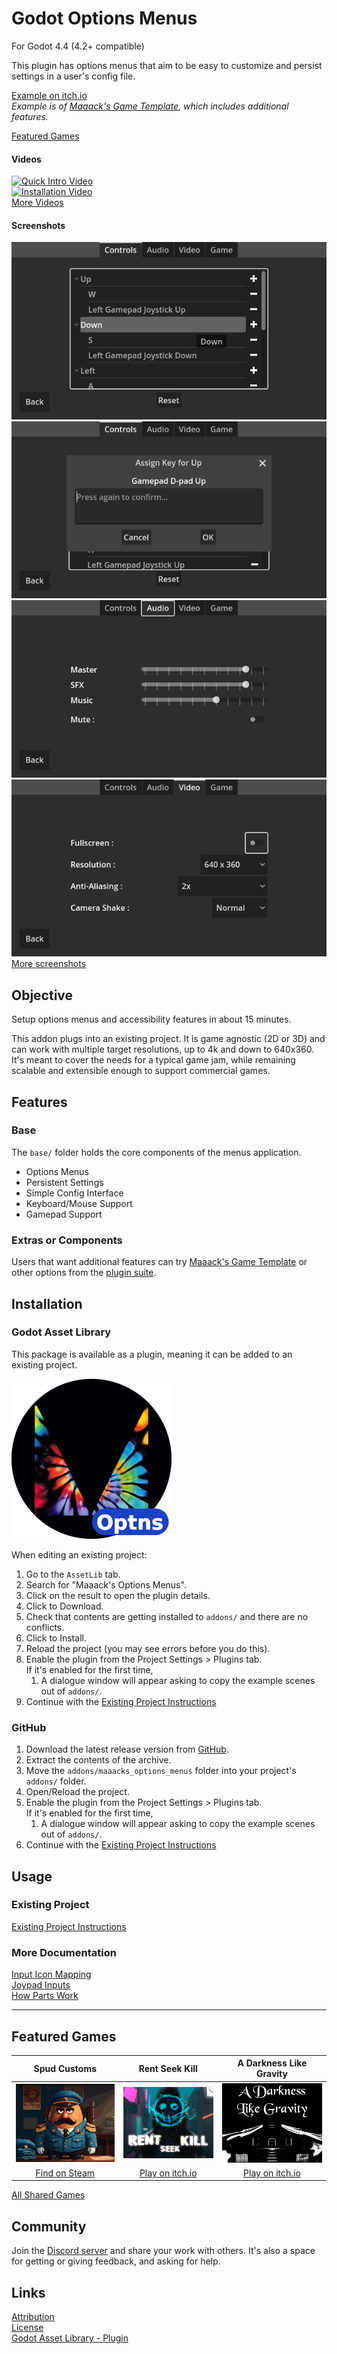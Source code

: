 # Godot Options Menus
For Godot 4.4 (4.2+ compatible)

This plugin has options menus that aim to be easy to customize and persist settings in a user's config file.

[Example on itch.io](https://maaack.itch.io/godot-game-template)  
_Example is of [Maaack's Game Template](https://github.com/Maaack/Godot-Game-Template), which includes additional features._

[Featured Games](#featured-games)  

#### Videos

[![Quick Intro Video](https://img.youtube.com/vi/U9CB3vKINVw/hqdefault.jpg)](https://youtu.be/U9CB3vKINVw)  
[![Installation Video](https://img.youtube.com/vi/-QWJnZ8bVdk/hqdefault.jpg)](https://youtu.be/-QWJnZ8bVdk)  
[More Videos](/addons/maaacks_options_menus/docs/Videos.md)

#### Screenshots

![Key Rebinding](/addons/maaacks_options_menus/media/screenshot-3-2.png)  
![Key Rebinding Confirmation](/addons/maaacks_options_menus/media/screenshot-4-2.png) 
![Audio Controls](/addons/maaacks_options_menus/media/screenshot-3-4.png)  
![Video Controls](/addons/maaacks_options_menus/media/screenshot-4-3.png)  
[More screenshots](/addons/maaacks_options_menus/docs/screenshots.md)

## Objective

Setup options menus and accessibility features in about 15 minutes.

This addon plugs into an existing project. It is game agnostic (2D or 3D) and can work with multiple target resolutions, up to 4k and down to 640x360. It's meant to cover the needs for a typical game jam, while remaining scalable and extensible enough to support commercial games.

## Features

### Base

The `base/` folder holds the core components of the menus application.

-   Options Menus
-   Persistent Settings
-   Simple Config Interface
-   Keyboard/Mouse Support
-   Gamepad Support

### Extras or Components

Users that want additional features can try [Maaack's Game Template](https://github.com/Maaack/Godot-Game-Template) or other options from the [plugin suite](/addons/maaacks_options_menus/docs/PluginSuite.md).  


## Installation

### Godot Asset Library
This package is available as a plugin, meaning it can be added to an existing project. 

![Package Icon](/addons/maaacks_options_menus/media/options-icon-black-transparent-256x256.png)  

When editing an existing project:

1.  Go to the `AssetLib` tab.
2.  Search for "Maaack's Options Menus".
3.  Click on the result to open the plugin details.
4.  Click to Download.
5.  Check that contents are getting installed to `addons/` and there are no conflicts.
6.  Click to Install.
7.  Reload the project (you may see errors before you do this).
8.  Enable the plugin from the Project Settings > Plugins tab.  
    If it's enabled for the first time,
    1.  A dialogue window will appear asking to copy the example scenes out of `addons/`.
9.  Continue with the [Existing Project Instructions](/addons/maaacks_options_menus/docs/ExistingProject.md)  


### GitHub


1.  Download the latest release version from [GitHub](https://github.com/Maaack/Godot-Options-Menus/releases/latest).  
2.  Extract the contents of the archive.
3.  Move the `addons/maaacks_options_menus` folder into your project's `addons/` folder.  
4.  Open/Reload the project.  
5.  Enable the plugin from the Project Settings > Plugins tab.  
    If it's enabled for the first time,
    1.  A dialogue window will appear asking to copy the example scenes out of `addons/`.
6.  Continue with the [Existing Project Instructions](/addons/maaacks_options_menus/docs/ExistingProject.md) 


## Usage

### Existing Project

[Existing Project Instructions](/addons/maaacks_options_menus/docs/ExistingProject.md)  
   
### More Documentation

[Input Icon Mapping](/addons/maaacks_options_menus/docs/InputIconMapping.md)  
[Joypad Inputs](/addons/maaacks_options_menus/docs/JoypadInputs.md)  
[How Parts Work](/addons/maaacks_options_menus/docs/HowPartsWork.md)  

---

## Featured Games

| Spud Customs | Rent Seek Kill  | A Darkness Like Gravity  |  
| :-------:| :-------: | :-------: |
![Spud Customs](/addons/maaacks_options_menus/media/screenshot-game-spud-customs.png)  |  ![Rent-Seek-Kill](/addons/maaacks_options_menus/media/screenshot-game-rent-seek-kill.png)  |  ![A Darkness Like Gravity](/addons/maaacks_options_menus/media/screenshot-game-a-darkness-like-gravity.png)  |
[Find on Steam](https://store.steampowered.com/app/3291880/Spud_Customs/) | [Play on itch.io](https://xandruher.itch.io/rent-seek-kill)  |  [Play on itch.io](https://maaack.itch.io/a-darkness-like-gravity)  |


[All Shared Games](/addons/maaacks_options_menus/docs/GamesMade.md)  


## Community

Join the [Discord server](https://discord.gg/AyZrJh5AMp ) and share your work with others. It's also a space for getting or giving feedback, and asking for help. 
 

## Links
[Attribution](/addons/maaacks_options_menus/ATTRIBUTION.md)  
[License](/addons/maaacks_options_menus/LICENSE.txt)  
[Godot Asset Library - Plugin](https://godotengine.org/asset-library/asset/3058) 
